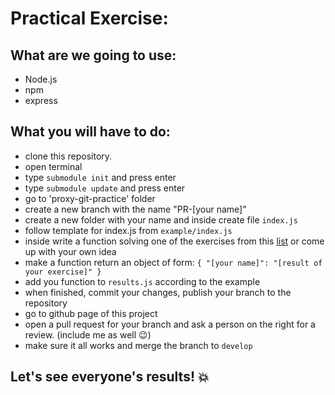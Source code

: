 # Practical Exercise: 
## What are we going to use: 
- Node.js
- npm 
- express
## What you will have to do:
- clone this repository. 
- open terminal
- type `submodule init` and press enter
- type `submodule update` and press enter
- go to 'proxy-git-practice' folder
- create a new branch with the name "PR-[your name]"
- create a new folder with your name and inside create file `index.js`
- follow template for index.js from `example/index.js`
- inside write a function solving one of the exercises from this [list](https://www.w3resource.com/javascript-exercises/javascript-functions-exercises.php) or come up with your own idea
- make a function return an object of form: `{ "[your name]": "[result of your exercise]" }`
- add you function to `results.js` according to the example
- when finished, commit your changes, publish your branch to the repository
- go to github page of this project
- open a pull request for your branch and ask a person on the right for a review. (include me as well :wink:)
- make sure it all works and merge the branch to `develop` 
## Let's see everyone's results! :boom:
